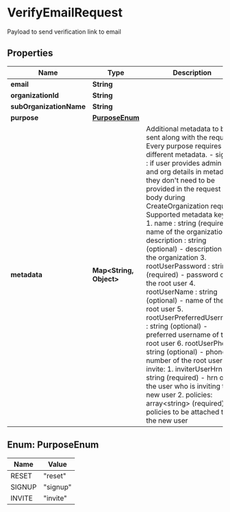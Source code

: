 

# VerifyEmailRequest

Payload to send verification link to email

## Properties

| Name | Type | Description | Notes |
|------------ | ------------- | ------------- | -------------|
|**email** | **String** |  |  |
|**organizationId** | **String** |  |  [optional] |
|**subOrganizationName** | **String** |  |  [optional] |
|**purpose** | [**PurposeEnum**](#PurposeEnum) |  |  |
|**metadata** | **Map&lt;String, Object&gt;** | Additional metadata to be sent along with the request. Every purpose requires different metadata. - signup :     if user provides admin user and org details in metadata, they don&#39;t need to be provided in the request body during CreateOrganization request.     Supported metadata keys:     1. name : string (required): name of the organization     2. description : string (optional) - description of the organization     3. rootUserPassword : string (required) - password of the root user     4. rootUserName : string (optional) - name of the root user     5. rootUserPreferredUsername : string (optional) - preferred username of the root user     6. rootUserPhone : string (optional) - phone number of the root user - invite:     1. inviterUserHrn : string (required) - hrn of the user who is inviting the new user     2. policies: array&lt;string&gt; (required) - policies to be attached to the new user  |  [optional] |



## Enum: PurposeEnum

| Name | Value |
|---- | -----|
| RESET | &quot;reset&quot; |
| SIGNUP | &quot;signup&quot; |
| INVITE | &quot;invite&quot; |



